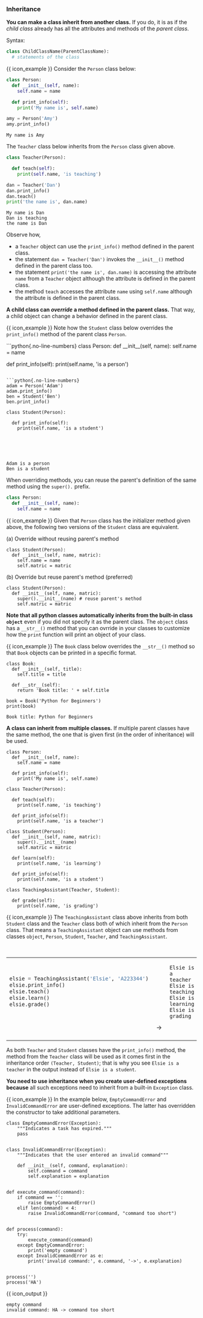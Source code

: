 ### Inheritance

**You can make a class <tooltip content="define a new class based on an existing class">inherit</tooltip> from another class.** If you do, it is as if the <tooltip content="the new class">_child class_</tooltip> already has all the attributes and methods of the <tooltip content="the class that was inherited from">_parent class_</tooltip>.

Syntax:
```python
class ChildClassName(ParentClassName):
  # statements of the class
```

<box>

{{ icon_example }} Consider the `Person` class below:

<include src="inputOutput.md" boilerplate>
<span id="input">

```python
class Person:
  def __init__(self, name):
    self.name = name

  def print_info(self):
    print('My name is', self.name)

amy = Person('Amy')
amy.print_info()
```
</span>
<span id="output">

```{.no-line-numbers}
My name is Amy
```
</span>
</include>

The `Teacher` class below inherits from the `Person` class given above.

<include src="inputOutput.md" boilerplate>
<span id="input">

```python
class Teacher(Person):

  def teach(self):
    print(self.name, 'is teaching')

dan = Teacher('Dan')
dan.print_info()
dan.teach()
print('the name is', dan.name)
```
</span>
<span id="output">

```{.no-line-numbers}
My name is Dan
Dan is teaching
the name is Dan
```
</span>
</include>

Observe how,
 * a `Teacher` object can use the `print_info()` method defined in the parent class.
 * the statement `dan = Teacher('Dan')` invokes the `__init__()` method defined in the parent class too.
 * the statement `print('the name is', dan.name)` is accessing the attribute `name` from a `Teacher` object although the attribute is defined in the parent class.
 * the method `teach` accesses the attribute `name` using `self.name` although the attribute is defined in the parent class.
</box>

<include src="exercisePanel.md" boilerplate var-title="Add `Fish` Class" var-file="e-addFishClass.md" />

**A child class can _override_ a method defined in the parent class.** That way, a child object can change a behavior defined in the parent class.

<box>

{{ icon_example }} Note how the `Student` class below overrides the `print_info()` method of the parent class `Person`.

<include src="inputOutput.md" boilerplate>
<span id="input">
```python{.no-line-numbers}
class Person:
  def __init__(self, name):
    self.name = name

  def print_info(self):
    print(self.name, 'is a person')
```

```python{.no-line-numbers}
adam = Person('Adam')
adam.print_info()
ben = Student('Ben')
ben.print_info()
```
</span>
<span id="output">

```python{.no-line-numbers highlight-lines="2-4"}
class Student(Person):

  def print_info(self):
    print(self.name, 'is a student')
```

<br><br><br>

```{.no-line-numbers}
Adam is a person
Ben is a student
```
</span>
</include>

</box>

When overriding methods, you can reuse the parent's definition of the same method using the `super().` prefix.

<box>

```python
class Person:
  def __init__(self, name):
    self.name = name
```
{{ icon_example }} Given that `Person` class has the initializer method given above, the following two versions of the `Student` class are equivalent.

(a) Override without reusing parent's method
```python{.no-line-numbers}
class Student(Person):
  def __init__(self, name, matric):
    self.name = name
    self.matric = matric
```

(b) Override but reuse parent's method (preferred)
```python{.no-line-numbers highlight-lines="3"}
class Student(Person):
  def __init__(self, name, matric):
    super().__init__(name) # reuse parent's method
    self.matric = matric
```

</box>

<include src="exercisePanel.md" boilerplate var-title="Add `FlightlessBird` Class" var-file="e-addFlightlessBirdClass.md" />

**Note that all python classes automatically inherits from the built-in class `object`** even if you did not specify it as the parent class. The `object` class has a `__str__()` method that you can ovrride in your classes to customize how the `print` function will print an object of your class.

<box>

{{ icon_example }} The `Book` class below overrides the `__str__()` method so that `Book` objects can be printed in a specific format.

<include src="inputOutput.md" boilerplate>
<span id="input">

```python{highlight-lines="5-6,9"}
class Book:
  def __init__(self, title):
    self.title = title

  def __str__(self):
    return 'Book title: ' + self.title

book = Book('Python for Beginners')
print(book)
```
</span>
<span id="output">

```{.no-line-numbers}
Book title: Python for Beginners
```
</span>
</include>

</box>

<include src="exercisePanel.md" boilerplate var-title="Override `__str__()` Method" var-file="e-overrideStr.md" />


**A class can inherit from multiple classes.** If multiple parent classes have the same method, the one that is given first (in the order of inheritance) will be used.

<box>

<include src="inputOutput.md" var-arrow="" boilerplate>
<span id="input">

```python{.no-line-numbers}
class Person:
  def __init__(self, name):
    self.name = name

  def print_info(self):
    print('My name is', self.name)
```
```python{.no-line-numbers}
class Teacher(Person):

  def teach(self):
    print(self.name, 'is teaching')

  def print_info(self):
    print(self.name, 'is a teacher')

```
</span>
<span id="output">

```python{.no-line-numbers}
class Student(Person):
  def __init__(self, name, matric):
    super().__init__(name)
    self.matric = matric

  def learn(self):
    print(self.name, 'is learning')

  def print_info(self):
    print(self.name, 'is a student')
```
```python{.no-line-numbers highlight-lines="1"}
class TeachingAssistant(Teacher, Student):

  def grade(self):
    print(self.name, 'is grading')
```
</span>
</include>

{{ icon_example }} The `TeachingAssistant` class above inherits from both `Student` class and the `Teacher` class both of which inherit from the `Person` class. That means a `TeachingAssistant` object can use methods from classes `object`, `Person`, `Student`, `Teacher`, and `TeachingAssistant`.

<table>
<tbody>
  <tr>
  <td>

```python
elsie = TeachingAssistant('Elsie', 'A223344')
elsie.print_info()
elsie.teach()
elsie.learn()
elsie.grade()
```
  </td>
  <td valign="bottom">&nbsp;→&nbsp;<br><br></td>
  <td valign="bottom">

```{.no-line-numbers}
Elsie is a teacher
Elsie is teaching
Elsie is learning
Elsie is grading
```
  </td>
</tr>
</tbody>
</table>

As both `Teacher` and `Student` classes have the `print_info()` method, the method from the `Teacher` class will be used as it comes first in the inheritance order `(Teacher, Student)`; that is why you see `Elsie is a teacher` in the output instead of `Elsie is a student`.

</box>

<include src="exercisePanel.md" boilerplate var-title="Add `SmartPhone` Class" var-file="e-addSmartPhoneClass.md" />

**You need to use inheritance when you create user-defined exceptions because** all such exceptions need to inherit from a built-in `Exception` class.

<box>

{{ icon_example }} In the example below, `EmptyCommandError` and `InvalidCommandError` are user-defined exceptions. The latter has overridden the constructor to take additional parameters.

```python{highlight-lines="1,6"}
class EmptyCommandError(Exception):
    """Indicates a task has expired."""
    pass


class InvalidCommandError(Exception):
    """Indicates that the user entered an invalid command"""

    def __init__(self, command, explanation):
        self.command = command
        self.explanation = explanation


def execute_command(command):
    if command == '':
        raise EmptyCommandError()
    elif len(command) < 4:
        raise InvalidCommandError(command, "command too short")


def process(command):
    try:
        execute_command(command)
    except EmptyCommandError:
        print('empty command')
    except InvalidCommandError as e:
        print('invalid command:', e.command, '->', e.explanation)


process('')
process('HA')
```
{{ icon_output }}
```{.no-line-numbers}
empty command
invalid command: HA -> command too short
```
</box>
